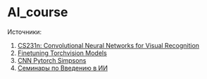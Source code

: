 # AI_course
Источники:
1. [CS231n: Convolutional Neural Networks for Visual Recognition](https://cs231n.github.io/convolutional-networks/ "CS231n: Convolutional Neural Networks for Visual Recognition.")
2. [Finetuning Torchvision Models](https://pytorch.org/tutorials/beginner/finetuning_torchvision_models_tutorial.html# "Finetuting Torchvision Models")
3. [CNN Pytorch Simpsons](https://www.kaggle.com/code/ignatovdv/cnn-pytorch-simpsons/notebook "CNN Pytorch Simpsons")
4. [Семинары по Введению в ИИ](https://colab.research.google.com/drive/1ZsCSHhbw7oJTmC_51Jg4cgwun53Nmrc6#scrollTo=rAueIUR3Y0cJ "Семинары по Введению в ИИ")
